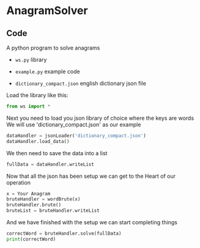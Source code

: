 # AnagramSolver


## Code

A python program to solve anagrams

- `ws.py` library

- `example.py` example code

- `dictionary_compact.json` english dictionary json file

Load the library like this:
```python
from ws import *
```

Next you need to load you json library of choice where the keys are words
We will use 'dictionary_compact.json' as our example
```python
dataHandler = jsonLoader('dictionary_compact.json')
dataHandler.load_data()
```

We then need to save the data into a list
```python
fullData = dataHandler.writeList
```

Now that all the json has been setup we can get to the
Heart of our operation
```python
x = Your Anagram
bruteHandler = wordBrute(x)
bruteHandler.brute()
bruteList = bruteHandler.writeList
```

And we have finished with the setup we can start completing things
```python
correctWord = bruteHandler.solve(fullData)
print(correctWord)
```

